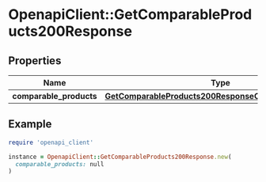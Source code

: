 # OpenapiClient::GetComparableProducts200Response

## Properties

| Name | Type | Description | Notes |
| ---- | ---- | ----------- | ----- |
| **comparable_products** | [**GetComparableProducts200ResponseComparableProducts**](GetComparableProducts200ResponseComparableProducts.md) |  |  |

## Example

```ruby
require 'openapi_client'

instance = OpenapiClient::GetComparableProducts200Response.new(
  comparable_products: null
)
```

